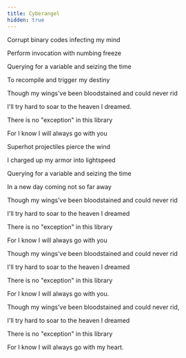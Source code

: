 ```yaml
---
title: Cyberangel
hidden: true
---
```

Corrupt binary codes infecting my mind

Perform invocation with numbing freeze

Querying for a variable and seizing the time

To recompile and trigger my destiny

Though my wings’ve been bloodstained and could never rid

I'll try hard to soar to the heaven I dreamed.

There is no "exception" in this library

For I know I will always go with you

Superhot projectiles pierce the wind

I charged up my armor into lightspeed

Querying for a variable and seizing the time

In a new day coming not so far away

Though my wings’ve been bloodstained and could never rid

I'll try hard to soar to the heaven I dreamed

There is no "exception" in this library

For I know I will always go with you

Though my wings’ve been bloodstained and could never rid

I'll try hard to soar to the heaven I dreamed

There is no "exception" in this library

For I know I will always go with you.

Though my wings’ve been bloodstained and could never rid,

I'll try hard to soar to the heaven I dreamed

There is no "exception" in this library

For I know I will always go with my heart.
